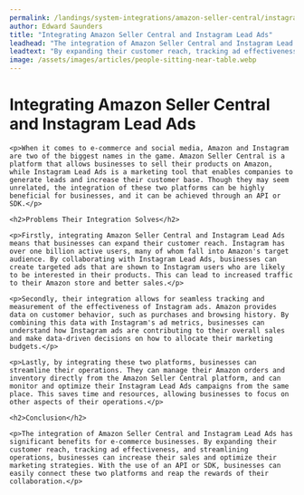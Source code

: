 ```yaml
---
permalink: /landings/system-integrations/amazon-seller-central/instagram-lead-ads
author: Edward Saunders
title: "Integrating Amazon Seller Central and Instagram Lead Ads"
leadhead: "The integration of Amazon Seller Central and Instagram Lead Ads has significant benefits for e-commerce businesses"
leadtext: "By expanding their customer reach, tracking ad effectiveness, and streamlining operations, businesses can increase their sales and optimize their marketing strategies. With the use of an API or SDK, businesses can easily connect these two platforms and reap the rewards of their collaboration."
image: /assets/images/articles/people-sitting-near-table.webp
---
```

<div class="arttext">
    <h1>Integrating Amazon Seller Central and Instagram Lead Ads</h1>

    <p>When it comes to e-commerce and social media, Amazon and Instagram are two of the biggest names in the game. Amazon Seller Central is a platform that allows businesses to sell their products on Amazon, while Instagram Lead Ads is a marketing tool that enables companies to generate leads and increase their customer base. Though they may seem unrelated, the integration of these two platforms can be highly beneficial for businesses, and it can be achieved through an API or SDK.</p>

    <h2>Problems Their Integration Solves</h2>

    <p>Firstly, integrating Amazon Seller Central and Instagram Lead Ads means that businesses can expand their customer reach. Instagram has over one billion active users, many of whom fall into Amazon's target audience. By collaborating with Instagram Lead Ads, businesses can create targeted ads that are shown to Instagram users who are likely to be interested in their products. This can lead to increased traffic to their Amazon store and better sales.</p>

    <p>Secondly, their integration allows for seamless tracking and measurement of the effectiveness of Instagram ads. Amazon provides data on customer behavior, such as purchases and browsing history. By combining this data with Instagram's ad metrics, businesses can understand how Instagram ads are contributing to their overall sales and make data-driven decisions on how to allocate their marketing budgets.</p>

    <p>Lastly, by integrating these two platforms, businesses can streamline their operations. They can manage their Amazon orders and inventory directly from the Amazon Seller Central platform, and can monitor and optimize their Instagram Lead Ads campaigns from the same place. This saves time and resources, allowing businesses to focus on other aspects of their operations.</p>

    <h2>Conclusion</h2>

    <p>The integration of Amazon Seller Central and Instagram Lead Ads has significant benefits for e-commerce businesses. By expanding their customer reach, tracking ad effectiveness, and streamlining operations, businesses can increase their sales and optimize their marketing strategies. With the use of an API or SDK, businesses can easily connect these two platforms and reap the rewards of their collaboration.</p>

</div>
